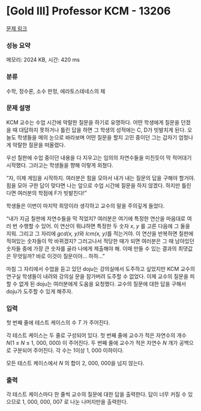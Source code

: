 # [Gold III] Professor KCM - 13206 

[문제 링크](https://www.acmicpc.net/problem/13206) 

### 성능 요약

메모리: 2024 KB, 시간: 420 ms

### 분류

수학, 정수론, 소수 판정, 에라토스테네스의 체

### 문제 설명

<p>KCM 교수는 수업 시간에 악랄한 질문을 하기로 유명하다. 어떤 학생에게 질문을 던졌을 때 대답하지 못하거나 틀린 답을 하면 그 학생의 성적에는 C, D가 빗발치게 된다. 오늘도 학생들을 매의 눈으로 바라보며 어떤 질문을 할지 고민 중이던 그는 갑자기 엄청나게 악랄한 질문을 떠올렸다.</p>

<p>우선 칠판에 수업 중이던 내용을 다 지우고는 임의의 자연수들을 미친듯이 막 적어대기 시작했다. 그러고는 학생들을 향해 이렇게 외쳤다.</p>

<p>“자, 이제 게임을 시작하지. 여러분은 힘을 모아서 내가 내는 질문의 답을 구해야 할거야. 힘을 모아 구한 답이 맞다면 나는 앞으로 수업 시간에 질문을 하지 않겠다. 하지만 틀린다면 여러분의 학점에 F가 빗발친다!”</p>

<p>학생들은 이번이 마지막 희망이라 생각하고 교수의 말을 주의깊게 들었다.</p>

<p>“내가 지금 칠판에 자연수들을 막 적었지? 여러분은 여기에 특정한 연산을 마음대로 여러 번 수행할 수 있어. 이 연산이 뭐냐하면 특정한 두 숫자 <em>x</em>, <em>y</em> 를 고른 다음에 그 둘을 지워. 그리고 그 자리에 <em>gcd(x, y)</em>와 <em>lcm(x, y)</em>를 적는거야. 이 연산을 반복하면 칠판에 적혀있는 숫자들이 막 바뀌겠지? 그러고나서 적당한 때가 되면 여러분은 그 때 남아있던 숫자들 중에 가장 큰 숫자를 골라 나에게 제출해야 해. 이때 만들 수 있는 결과의 최댓값은 무엇일까? 바로 이것이 질문이야... 하하...”</p>

<p>마침 그 자리에서 수업을 듣고 있던 doju는 강의실에서 도주하고 싶었지만 KCM 교수의 연구실 학생들이 내려와 강의실 문을 잠가버려 도주할 수 없었다. 이제 교수의 질문을 피할 수 없게 된 doju는 여러분에게 도움을 요청했다. 교수의 질문에 대한 답을 구해서 doju가 도주할 수 있게 해주자.</p>

### 입력 

 <p>첫 번째 줄에 테스트 케이스의 수 <em>T</em> 가 주어진다.</p>

<p>각 테스트 케이스는 두 줄로 구성되어 있다. 첫 번째 줄에 교수가 적은 자연수의 개수 <em>N</em>(1 ≤ <em>N</em> ≤ 1, 000, 000) 이 주어진다. 두 번째 줄에 교수가 적은 자연수 <em>N</em> 개가 공백으로 구분되어 주어진다. 각 수는 1이상 1, 000 이하이다.</p>

<p>모든 테스트 케이스에서 <em>N</em> 의 합이 2, 000, 000을 넘지 않는다.</p>

### 출력 

 <p>각 테스트 케이스마다 한 줄씩 교수의 질문에 대한 답을 출력한다. 답이 너무 커질 수 있으므로 1, 000, 000, 007 로 나눈 나머지만을 출력한다.</p>

